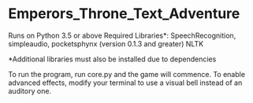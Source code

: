 # Emperors_Throne_Text_Adventure
Runs on Python 3.5 or above
Required Libraries*:
  SpeechRecognition,
  simpleaudio,
  pocketsphynx (version 0.1.3 and greater)
  NLTK

*Additional libraries must also be installed due to dependencies

To run the program, run core.py and the game will commence.
To enable advanced effects, modify your terminal to use a visual bell instead of an auditory one.
  
